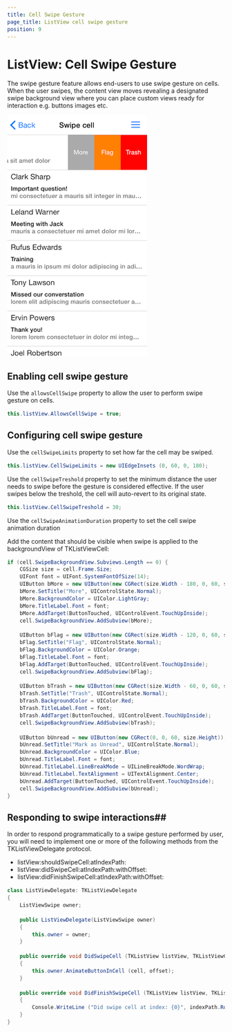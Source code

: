 ```yaml
---
title: Cell Swipe Gesture
page_title: ListView cell swipe gesture
position: 9
---
```


# ListView: Cell Swipe Gesture


The swipe gesture feature allows end-users to use swipe gesture on cells. When the user swipes, the content view moves revealing a designated swipe background view where you can place custom views ready for interaction e.g. buttons images etc.

<img src="../images/listview-cell-swipe001.png" />

## Enabling cell swipe gesture ##

Use the <code>allowsCellSwipe</code> property to allow the user to perform swipe gesture on cells.

<snippet id='listview-swipe'/>

<snippet id='listview-swipe-swift'/>

```C#
this.listView.AllowsCellSwipe = true;
```

## Configuring cell swipe gesture ##

Use the <code>cellSwipeLimits</code>  property to set how far the cell may be swiped.

<snippet id='listview-swipe-limits'/>

<snippet id='listview-swipe-limits-swift'/>

```C#
this.listView.CellSwipeLimits = new UIEdgeInsets (0, 60, 0, 180);
```

Use the <code>cellSwipeTreshold</code> property to set the minimum distance the user needs to swipe before the gesture is considered effective. If the user swipes below the treshold, the cell will auto-revert to its original state.

<snippet id='listview-swipe-treshold'/>

<snippet id='listview-swipe-treshold-swift'/>

```C#
this.listView.CellSwipeTreshold = 30;
```

Use the <code>cellSwipeAnimationDuration</code> property to set the cell swipe animation duration 

Add the content that should be visible when swipe is applied to the backgroundView of TKListViewCell:

<snippet id='listview-swipe-view'/>

<snippet id='listview-swipe-view-swift'/>

```C#
if (cell.SwipeBackgroundView.Subviews.Length == 0) {
    CGSize size = cell.Frame.Size;
    UIFont font = UIFont.SystemFontOfSize(14);
    UIButton bMore = new UIButton(new CGRect(size.Width - 180, 0, 60, size.Height));
    bMore.SetTitle("More", UIControlState.Normal);
    bMore.BackgroundColor = UIColor.LightGray;
    bMore.TitleLabel.Font = font;
    bMore.AddTarget(ButtonTouched, UIControlEvent.TouchUpInside);
    cell.SwipeBackgroundView.AddSubview(bMore);

    UIButton bFlag = new UIButton(new CGRect(size.Width - 120, 0, 60, size.Height));
    bFlag.SetTitle("Flag", UIControlState.Normal);
    bFlag.BackgroundColor = UIColor.Orange;
    bFlag.TitleLabel.Font = font;
    bFlag.AddTarget(ButtonTouched, UIControlEvent.TouchUpInside);
    cell.SwipeBackgroundView.AddSubview(bFlag);

    UIButton bTrash = new UIButton(new CGRect(size.Width - 60, 0, 60, size.Height));
    bTrash.SetTitle("Trash", UIControlState.Normal);
    bTrash.BackgroundColor = UIColor.Red;
    bTrash.TitleLabel.Font = font;
    bTrash.AddTarget(ButtonTouched, UIControlEvent.TouchUpInside);
    cell.SwipeBackgroundView.AddSubview(bTrash);

    UIButton bUnread = new UIButton(new CGRect(0, 0, 60, size.Height));
    bUnread.SetTitle("Mark as Unread", UIControlState.Normal);
    bUnread.BackgroundColor = UIColor.Blue;
    bUnread.TitleLabel.Font = font;
    bUnread.TitleLabel.LineBreakMode = UILineBreakMode.WordWrap;
    bUnread.TitleLabel.TextAlignment = UITextAlignment.Center;
    bUnread.AddTarget(ButtonTouched, UIControlEvent.TouchUpInside);
    cell.SwipeBackgroundView.AddSubview(bUnread);
}
```

## Responding to swipe interactions##
In order to respond programmatically to a swipe gesture performed by user, you will need to implement one or more of the following methods from the TKListViewDelegate protocol.
- listView:shouldSwipeCell:atIndexPath:
- listView:didSwipeCell:atIndexPath:withOffset:
- listView:didFinishSwipeCell:atIndexPath:withOffset:

<snippet id='listview-delegate'/>

<snippet id='listview-delegate-swift'/>

```C#
class ListViewDelegate: TKListViewDelegate 
{
    ListViewSwipe owner;

    public ListViewDelegate(ListViewSwipe owner) 
    {
        this.owner = owner;
    }

    public override void DidSwipeCell (TKListView listView, TKListViewCell cell, NSIndexPath indexPath, CGPoint offset)
    {
        this.owner.AnimateButtonInCell (cell, offset);
    }

    public override void DidFinishSwipeCell (TKListView listView, TKListViewCell cell, NSIndexPath indexPath, CGPoint offset)
    {
        Console.WriteLine ("Did swipe cell at index: {0}", indexPath.Row);
    }
}
```